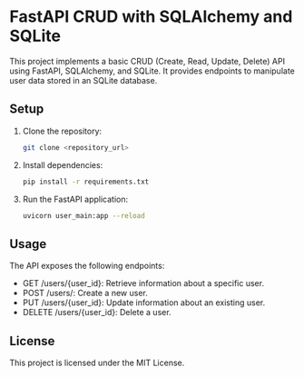 # FastAPI CRUD with SQLAlchemy and SQLite

This project implements a basic CRUD (Create, Read, Update, Delete) API using FastAPI, SQLAlchemy, and SQLite. It provides endpoints to manipulate user data stored in an SQLite database.

## Setup

1. Clone the repository:
   ```bash
   git clone <repository_url>
   ```
2. Install dependencies:
    ```bash
    pip install -r requirements.txt
    ```
3. Run the FastAPI application:
    ```bash
    uvicorn user_main:app --reload
    ```

## Usage
The API exposes the following endpoints:

* GET /users/{user_id}: Retrieve information about a specific user.
* POST /users/: Create a new user.
* PUT /users/{user_id}: Update information about an existing user.
* DELETE /users/{user_id}: Delete a user.

## License
This project is licensed under the MIT License.